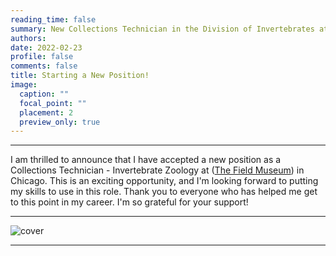 ```yaml
--- 
reading_time: false
summary: New Collections Technician in the Division of Invertebrates at the Field Museum
authors:
date: 2022-02-23
profile: false
comments: false
title: Starting a New Position!
image:
  caption: ""
  focal_point: ""
  placement: 2
  preview_only: true
---
```

---

I am thrilled to announce that I have accepted a new position as a Collections Technician - Invertebrate Zoology at ([The Field Museum](https://www.fieldmuseum.org/)) in 
Chicago. This is an exciting opportunity, and I'm looking forward to putting my skills to use in this role. Thank you to everyone who has 
helped me get to this point in my career. I'm so grateful for your support!

---
![cover](https://raw.githubusercontent.com/rosanafcunha/rosanafcunha/master/content/post/cover/featured.jpg "cover")

---
